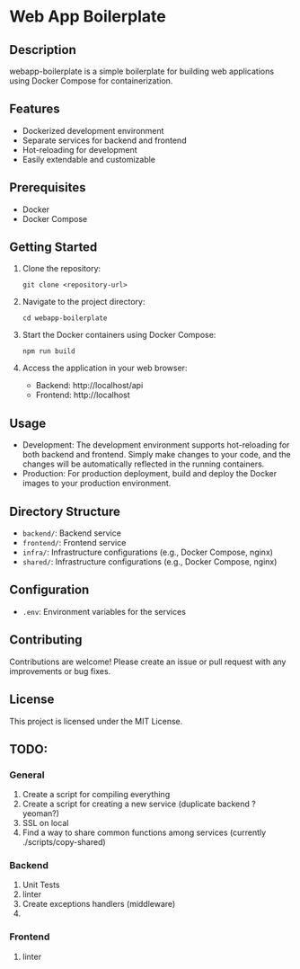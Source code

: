 
# Web App Boilerplate

## Description

webapp-boilerplate is a simple boilerplate for building web applications using Docker Compose for containerization.

## Features

-   Dockerized development environment
-   Separate services for backend and frontend
-   Hot-reloading for development
-   Easily extendable and customizable

## Prerequisites

-   Docker
-   Docker Compose

## Getting Started

1.  Clone the repository:
    ```
    git clone <repository-url>
    ``` 
    
2.  Navigate to the project directory:
    ```
    cd webapp-boilerplate
    ``` 

3.  Start the Docker containers using Docker Compose:
    ```
    npm run build
    ``` 
    
4.  Access the application in your web browser:
    
    -   Backend: http://localhost/api
    -   Frontend: http://localhost

## Usage

-   Development: The development environment supports hot-reloading for both backend and frontend. Simply make changes to your code, and the changes will be automatically reflected in the running containers.
-   Production: For production deployment, build and deploy the Docker images to your production environment.

## Directory Structure

-   `backend/`: Backend service
-   `frontend/`: Frontend service
-   `infra/`: Infrastructure configurations (e.g., Docker Compose, nginx)
-   `shared/`: Infrastructure configurations (e.g., Docker Compose, nginx)

## Configuration

-   `.env`: Environment variables for the services

## Contributing

Contributions are welcome! Please create an issue or pull request with any improvements or bug fixes.

## License

This project is licensed under the MIT License.

## TODO: 

### General

1. Create a script for compiling everything
2. Create a script for creating a new service (duplicate backend ? yeoman?)
3. SSL on local
4. Find a way to share common functions among services (currently ./scripts/copy-shared)

### Backend

1. Unit Tests
2. linter
3. Create exceptions handlers (middleware)
4. 

### Frontend

1. linter
